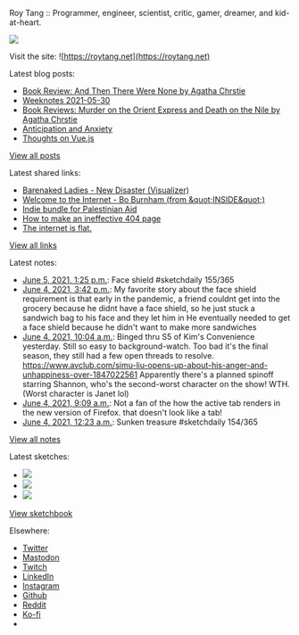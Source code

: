 Roy Tang :: Programmer, engineer, scientist, critic, gamer, dreamer, and kid-at-heart.

![](https://roytang.net/static/img/profile.jpg)

Visit the site: ![https://roytang.net](https://roytang.net)

Latest blog posts:

- [Book Review: And Then There Were None by Agatha Chrstie](https://roytang.net/2021/06/and-then-there-were-none/)
- [Weeknotes 2021-05-30](https://roytang.net/2021/05/weeknotes-2021-05-30/)
- [Book Reviews: Murder on the Orient Express and Death on the Nile by Agatha Chrstie](https://roytang.net/2021/05/orient-express-nile/)
- [Anticipation and Anxiety](https://roytang.net/2021/05/anticipation/)
- [Thoughts on Vue.js](https://roytang.net/2021/05/vuejs/)

[View all posts](https://roytang.net/blog)

Latest shared links:

- [Barenaked Ladies - New Disaster (Visualizer)](https://roytang.net/2021/06/barenaked-ladies-new-disaster-visualizer/)
- [Welcome to the Internet - Bo Burnham (from &amp;quot;INSIDE&amp;quot;)](https://roytang.net/2021/06/welcome-to-the-internet-bo-burnham-from-quotinsidequot/)
- [Indie bundle for Palestinian Aid](https://roytang.net/2021/06/indie-bundle-for-palestinian-aid/)
- [How to make an ineffective 404 page](https://roytang.net/2021/06/how-to-make-an-ineffective-404-page/)
- [The internet is flat.](https://roytang.net/2021/06/the-internet-is-flat/)

[View all links](https://roytang.net/links)

Latest notes:

- [June 5, 2021, 1:25 p.m.](https://roytang.net/2021/06/1401047445371441156/): Face shield #sketchdaily 155/365
- [June 4, 2021, 3:42 p.m.](https://roytang.net/2021/06/1400719659335229441/): My favorite story about the face shield requirement is that early in the pandemic, a friend couldnt get into the grocery because he didnt have a face shield, so he just stuck a sandwich bag to his face and they let him in He eventually needed to get a face shield because he didn&#x27;t want to make more sandwiches
- [June 4, 2021, 10:04 a.m.](https://roytang.net/2021/06/1400634591166156805/): Binged thru S5 of Kim&#x27;s Convenience yesterday. Still so easy to background-watch. Too bad it&#x27;s the final season, they still had a few open threads to resolve. https://www.avclub.com/simu-liu-opens-up-about-his-anger-and-unhappiness-over-1847022561 Apparently there&#x27;s a planned spinoff starring Shannon, who&#x27;s the second-worst character on the show! WTH. (Worst character is Janet lol)
- [June 4, 2021, 9:09 a.m.](https://roytang.net/2021/06/1400620815381524480/): Not a fan of the how the active tab renders in the new version of Firefox. that doesn&#x27;t look like a tab!
- [June 4, 2021, 12:23 a.m.](https://roytang.net/2021/06/1400488388902326274/): Sunken treasure #sketchdaily 154/365

[View all notes](https://roytang.net/notes)

Latest sketches:


- ![](https://roytang.net/media/cache/a1/c5/a1c50cee2479c0f60e9af9a2315a042f.jpg)
- ![](https://roytang.net/media/cache/ae/10/ae10c13772852e5ada7da1cbe5c9f7bc.jpg)
- ![](https://roytang.net/media/cache/40/13/4013839ea40de775940895762984cef6.jpg)

[View sketchbook](https://roytang.net/albums/sketchbook)


Elsewhere:

- [Twitter](https://twitter.com/roytang)
- [Mastodon](https://mastodon.technology/@roytang)
- [Twitch](https://twitch.tv/twitchyroy)
- [LinkedIn](https://www.linkedin.com/in/roytang)
- [Instagram](https://instagram.com/roytang0400)
- [Github](https://github.com/roytang)
- [Reddit](https://reddit.com/u/hungryroy)
- [Ko-fi](https://ko-fi.com/roytang)
- [](mailto:hello@roytang.net)
